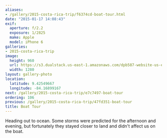 ```yaml
---
aliases:
- /gallery/2015-costa-rica-trip/f6374cd-boat-tour.html
date: "2015-01-17 14:08:43"
exif:
  aperture: f/2.2
  exposure: 1/2825
  make: Apple
  model: iPhone 6
galleries:
- 2015-costa-rica-trip
image:
  height: 960
  url: https://s3.dualstack.us-east-1.amazonaws.com/dpb587-website-us-east-1/asset/gallery/2015-costa-rica-trip/f6374cd-boat-tour~1280.jpg
  width: 1280
layout: gallery-photo
location:
  latitude: 9.42549667
  longitude: -84.16899167
next: /gallery/2015-costa-rica-trip/e7c7497-boat-tour
ordering: 106
previous: /gallery/2015-costa-rica-trip/47fd351-boat-tour
title: Boat Tour
---
```


Heading out to ocean. Some storms were predicted for the afternoon and evening, but fortunately they stayed closer to land and didn't affect us on the boat.
